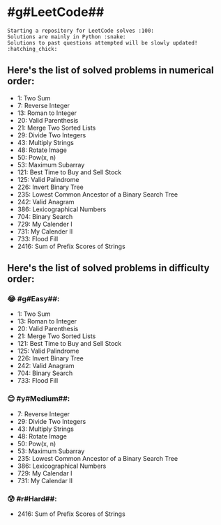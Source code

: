 # #g#LeetCode##
```
Starting a repository for LeetCode solves :100:
Solutions are mainly in Python :snake:
Solutions to past questions attempted will be slowly updated! :hatching_chick:
```


## Here's the list of solved problems in numerical order:
- 1: Two Sum
- 7: Reverse Integer
- 13: Roman to Integer
- 20: Valid Parenthesis
- 21: Merge Two Sorted Lists
- 29: Divide Two Integers
- 43: Multiply Strings
- 48: Rotate Image
- 50: Pow(x, n)
- 53: Maximum Subarray
- 121: Best Time to Buy and Sell Stock
- 125: Valid Palindrome
- 226: Invert Binary Tree
- 235: Lowest Common Ancestor of a Binary Search Tree
- 242: Valid Anagram
- 386: Lexicographical Numbers
- 704: Binary Search
- 729: My Calender I
- 731: My Calender II
- 733: Flood Fill
- 2416: Sum of Prefix Scores of Strings


## Here's the list of solved problems in difficulty order:

### :joy: #g#Easy##:
- 1: Two Sum
- 13: Roman to Integer
- 20: Valid Parenthesis
- 21: Merge Two Sorted Lists
- 121: Best Time to Buy and Sell Stock
- 125: Valid Palindrome
- 226: Invert Binary Tree
- 242: Valid Anagram
- 704: Binary Search
- 733: Flood Fill

### :blush: #y#Medium##:
- 7: Reverse Integer
- 29: Divide Two Integers
- 43: Multiply Strings
- 48: Rotate Image
- 50: Pow(x, n)
- 53: Maximum Subarray
- 235: Lowest Common Ancestor of a Binary Search Tree
- 386: Lexicographical Numbers
- 729: My Calendar I
- 731: My Calendar II

### :cold_sweat: #r#Hard##:
- 2416: Sum of Prefix Scores of Strings


